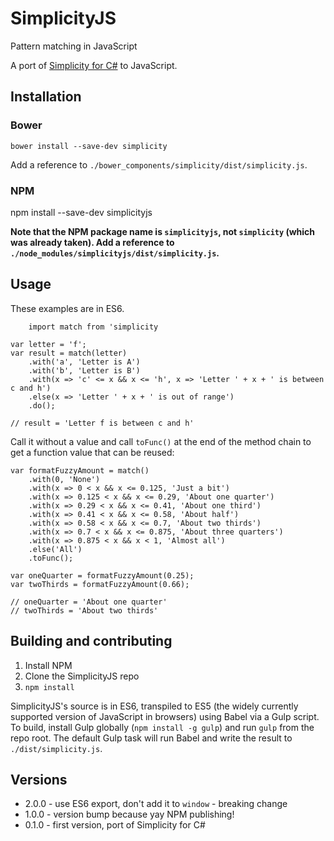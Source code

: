 SimplicityJS
============

Pattern matching in JavaScript

A port of [Simplicity for C#](https://github.com/becdetat/Simplicity) to JavaScript.

## Installation

### Bower

	bower install --save-dev simplicity

Add a reference to `./bower_components/simplicity/dist/simplicity.js`.

### NPM

npm install --save-dev simplicityjs

**Note that the NPM package name is `simplicityjs`, not `simplicity` (which was already taken). Add a reference to `./node_modules/simplicityjs/dist/simplicity.js`.**


## Usage

These examples are in ES6.

        import match from 'simplicity

	var letter = 'f';
	var result = match(letter)
		.with('a', 'Letter is A')
		.with('b', 'Letter is B')
		.with(x => 'c' <= x && x <= 'h', x => 'Letter ' + x + ' is between c and h')
		.else(x => 'Letter ' + x + ' is out of range')
		.do();

	// result = 'Letter f is between c and h'

Call it without a value and call `toFunc()` at the end of the method chain to get a function value that can be reused:

	var formatFuzzyAmount = match()
		.with(0, 'None')
		.with(x => 0 < x && x <= 0.125, 'Just a bit')
		.with(x => 0.125 < x && x <= 0.29, 'About one quarter')
		.with(x => 0.29 < x && x <= 0.41, 'About one third')
		.with(x => 0.41 < x && x <= 0.58, 'About half')
		.with(x => 0.58 < x && x <= 0.7, 'About two thirds')
		.with(x => 0.7 < x && x <= 0.875, 'About three quarters')
		.with(x => 0.875 < x && x < 1, 'Almost all')
		.else('All')
		.toFunc();

	var oneQuarter = formatFuzzyAmount(0.25);
	var twoThirds = formatFuzzyAmount(0.66);

	// oneQuarter = 'About one quarter'
	// twoThirds = 'About two thirds'


## Building and contributing

1. Install NPM
2. Clone the SimplicityJS repo
3. `npm install`

SimplicityJS's source is in ES6, transpiled to ES5 (the widely currently supported version of JavaScript in browsers) using Babel via a Gulp script. To build, install Gulp globally (`npm install -g gulp`) and run `gulp` from the repo root. The default Gulp task will run Babel and write the result to `./dist/simplicity.js`.


## Versions

- 2.0.0 - use ES6 export, don't add it to `window` - breaking change
- 1.0.0 - version bump because yay NPM publishing!
- 0.1.0 - first version, port of Simplicity for C#
